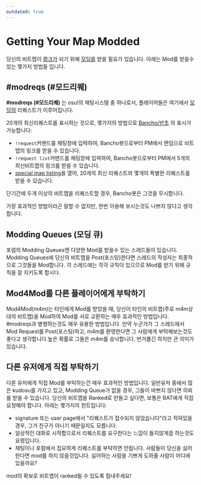 ```yaml
---
outdated: true
---
```


# Getting Your Map Modded

당신의 비트맵이 [랭크가](/wiki/Beatmap/Category#ranked) 되기 위해 [모딩를](/wiki/Modding) 받을 필요가 있습니다. 아래는 Mod를 받을수 있는 몇가지 방법들 입니다.

## \#modreqs (\#모드리퀘)

**\#modreqs (\#모드리퀘)** 는 osu!의 채팅시스템 중 하나로서, 플레이어들은 여기에서 [모딩의](/wiki/Modding) 리퀘스트가 이루어집니다.

20개의 최신리퀘스트를 표시하는 것으로, 몇가지의 방법으로 [Bancho/반초](/wiki/BanchoBot) 의 표시가 가능합니다:

- `!request`커맨드를 채팅창에 입력하여, Bancho봇으로부터 PM에서 랜덤으로 비트맵의 링크를 받을 수 있습니다.
- `!request list`커맨드를 채팅창에 입력하여, Bancho봇으로부터 PM에서 5개의 최신비트맵의 링크를 받을 수 있습니다.
- [special map listing](https://osu.ppy.sh/p/beatmaplist&r=8)을 열어, 20개의 최신 리퀘스트와 몇개의 특별한 리퀘스트를 받을 수 있습니다.

단기간에 두개 이상의 비트맵을 리퀘스트할 경우, Bancho봇은 그것을 무시합니다.

가장 효과적인 방법이라곤 말할 수 없지만, 한번 이용해 보시는것도 나쁘지 않다고 생각합니다.

## Modding Queues (모딩 큐)

포럼의 Modding Queues엔 다양한 Mod를 받을수 있는 스레드들이 있습니다. Modding Queues에 당신의 비트맵을 Post(포스팅)한다면 스레드의 작성자는 최종적으로 그것들을 Mod합니다. 각 스레드에는 각각 규칙이 있으므로 Mod를 받기 위해 규칙을 잘 지키도록 합시다.

## Mod4Mod를 다른 플레이어에게 부탁하기

Mod4Mod(m4m)는 타인에게 Mod를 받았을 때, 당신이 타인의 비트맵(주로 m4m상대의 비트맵)을 Mod하여 Mod를 서로 교환하는 매우 효과적인 방법입니다. \#modreqs과 병행하는것도 매우 유용한 방법입니다. 만약 누군가가 그 스레드에서 Mod Request를 Post(포스팅)하고, m4m를 환영한다면 그 사람에게 부탁해보는것도 좋다고 생각합니다.높은 확률로 그들은 m4m를 승낙합니다. 번거롭긴 하지만 큰 의미가 있습니다.

## 다른 유저에게 직접 부탁하기

다른 유저에게 직접 Mod를 부탁하는건 매우 효과적인 방법입니다. 일반유저 중에서 많은 kudosu를 가지고 있고, Modding Queue가 없을 경우, 그들이 바쁘지 않다면 의뢰를 받을 수 있습니다. 당신의 비트맵을 Ranked로 만들고 싶다면, 보통은 BAT에게 직접 요청해야 합니다. 아래는 몇가지의 힌트입니다:

- signature 또는 user page에서 "리퀘스트가 접수되지 않았습니다"라고 적혀있을 경우, 그가 친구가 아니기 때문일지도 모릅니다.
- 일상적인 대화로 시작함으로서 리퀘스트를 요구한다는 느낌이 들지않게끔 하는것도 요령입니다.
- 채팅이나 포럼에서 집요하게 리퀘스트를 부탁하면 안됩니다. 사람들이 당신을 싫어한다면 mod를 하지 않을것입니다. 싫어하는 사람을 기쁘게 도와줄 사람이 어디에 있을까요?

mod의 확보로 비트맵이 ranked될 수 있도록 힘내주세요!
